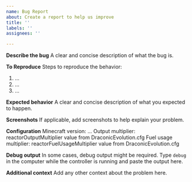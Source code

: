 ```yaml
---
name: Bug Report
about: Create a report to help us improve
title: ''
labels: ''
assignees: ''

---
```


**Describe the bug**
A clear and concise description of what the bug is.

**To Reproduce**
Steps to reproduce the behavior:
1. ...
2. ...
3. ...

**Expected behavior**
A clear and concise description of what you expected to happen.

**Screenshots**
If applicable, add screenshots to help explain your problem.

**Configuration**
Minecraft version: ...
Output multiplier: reactorOutputMultiplier value from DraconicEvolution.cfg
Fuel usage multiplier: reactorFuelUsageMultiplier value from DraconicEvolution.cfg

**Debug output**
In some cases, debug output might be required. Type `debug` in the computer while the controller is running and paste the output here.

**Additional context**
Add any other context about the problem here.
